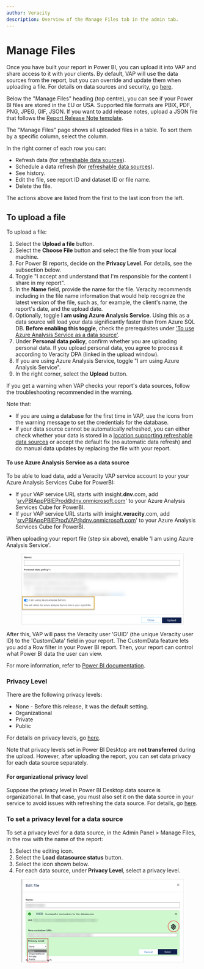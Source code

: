 ```yaml
---
author: Veracity
description: Overview of the Manage Files tab in the admin tab.
---
```


# Manage Files

Once you have built your report in Power BI, you can upload it into VAP and share access to it with your clients. By default, VAP will use the data sources from the report, but you can override and update them when uploading a file. For details on data sources and security, go [here](../data.md).

Below the "Manage Files" heading (top centre), you can see if your Power BI files are stored in the EU or USA.
Supported file formats are PBIX, PDF, PNG, JPEG, GIF, JSON. If you want to add release notes, upload a JSON file that follows the [Report Release Note template](configure.md).

The "Manage Files" page shows all uploaded files in a table. To sort them by a specific column, select the column. 

In the right corner of each row you can:
* Refresh data (for [refreshable data sources](../data.md)).
* Schedule a data refresh (for [refreshable data sources](../data.md)).
* See history.
* Edit the file, see report ID and dataset ID or file name.
* Delete the file.

The actions above are listed from the first to the last icon from the left.

## To upload a file

To upload a file:
1. Select the **Upload a file** button.
2. Select the **Choose File** button and select the file from your local machine.
3. For Power BI reports, decide on the **Privacy Level**. For details, see the subsection below.
4. Toggle "I accept and understand that I'm responsible for the content I share in my report".
5. In the **Name** field, provide the name for the file. Veracity recommends including in the file name information that would help recognize the latest version of the file, such as, for example, the client's name, the report's date, and the upload date.
6. Optionally, toggle **I am using Azure Analysis Service**. Using this as a data source will load your data significantly faster than from Azure SQL DB. **Before enabling this toggle**, check the prerequisites under <a href="#AAS">'To use Azure Analysis Service as a data source'</a>.
7. Under **Personal data policy**, confirm whether you are uploading personal data. If you upload personal data, you agree to process it according to Veracity DPA (linked in the upload window).
8. If you are using Azure Analysis Service, toggle "I am using Azure Analysis Service".
9. In the right corner, select the **Upload** button.

If you get a warning when VAP checks your report's data sources, follow the troubleshooting recommended in the warning. 

Note that:
* If you are using a database for the first time in VAP, use the icons from the warning message to set the credentials for the database.
* If your data source cannot be automatically refreshed, you can either check whether your data is stored in a [location supporting refreshable data sources](../data.md) or accept the default fix (no automatic data refresh) and do manual data updates by replacing the file with your report.

#### To use Azure Analysis Service as a data source
<a id="AAS"></a>
To be able to load data, add a Veracity VAP service account to your your Azure Analysis Services Cube for PowerBI:
* If your VAP service URL starts with insight.**dnv**.com, add 'srvPBIAppPBIEProd@dnv.onmicrosoft.com' to your Azure Analysis Services Cube for PowerBI.
* If your VAP service URL starts with insight.**veracity**.com, add 'srvPBIAppPBIEProdVAP@dnv.onmicrosoft.com' to your Azure Analysis Services Cube for PowerBI.

When uploading your report file (step six above), enable 'I am using Azure Analysis Service'.
<figure>
	<img src="assets/aas.png"/>
</figure>

After this, VAP will pass the Veracity user 'GUID' (the unique Veracity user ID) to the 'CustomData' field in your report. The CustomData feature lets you add a Row filter in your Power BI report. Then, your report can control what Power BI data the user can view.

For more information, refer to [Power BI documentation](https://eur01.safelinks.protection.outlook.com/?url=https%3A%2F%2Fdocs.microsoft.com%2Fen-us%2Fpower-bi%2Fdeveloper%2Fembedded%2Fembedded-row-level-security&data=05%7C02%7CMichal.Zieba%40dnv.com%7Cf56e31065363481d6fdc08dbfc95dc7e%7Cadf10e2bb6e941d6be2fc12bb566019c%7C0%7C0%7C638381492816141580%7CUnknown%7CTWFpbGZsb3d8eyJWIjoiMC4wLjAwMDAiLCJQIjoiV2luMzIiLCJBTiI6Ik1haWwiLCJXVCI6Mn0%3D%7C3000%7C%7C%7C&sdata=l%2FsdbYT6obGcAl6T8ijvWheeWEariONKXRPzvPFYKOE%3D&reserved=0).

### Privacy Level

There are the following privacy levels:
* None - Before this release, it was the default setting.
* Organizational
* Private
* Public

For details on privacy levels, go [here](https://learn.microsoft.com/en-us/power-bi/guidance/powerbi-implementation-planning-security-content-creator-planning#privacy-levels).

Note that privacy levels set in Power BI Desktop are **not transferred** during the upload. However, after uploading the report, you can set data privacy for each data source separately.

#### For organizational privacy level
Suppose the privacy level in Power BI Desktop data source is organizational. In that case, you must also set it on the data source in your service to avoid issues with refreshing the data source. For details, go [here](https://learn.microsoft.com/en-us/power-bi/guidance/powerbi-implementation-planning-security-content-creator-planning#privacy-levels).

### To set a privacy level for a data source

To set a privacy level for a data source, in the Admin Panel > Manage Files, in the row with the name of the report:
1. Select the editing icon.
2. Select the **Load datasource status** button.
3. Select the icon shown below.
4. For each data source, under **Privacy Level**, select a privacy level.

<figure>
	<img src="assets/privacylevel.png"/>
</figure>
